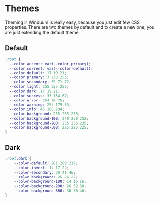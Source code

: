 # Themes

Theming in Winduum is really easy, because you just edit few CSS properties. There are two themes by default and to create a new one, you are just extending the default theme

## Default

```css
:root {
  --color-accent: var(--color-primary);
  --color-current: var(--color-default);
  --color-default: 17 19 21;
  --color-primary: 3 138 255;
  --color-secondary: 69 71 72;
  --color-light: 255 255 255;
  --color-dark: 17 19 21;
  --color-success: 33 154 67;
  --color-error: 254 50 75;
  --color-warning: 254 179 53;
  --color-info: 45 168 234;
  --color-background: 255 255 255;
  --color-background-100: 249 250 252;
  --color-background-200: 235 235 235;
  --color-background-300: 225 225 225;
}
```

## Dark

```css
:root.dark {
    --color-default: 201 209 217;
    --color-invert: 14 17 22;
    --color-secondary: 39 41 46;
    --color-background: 25 26 27;
    --color-background-100: 14 15 16;
    --color-background-200: 26 32 38;
    --color-background-300: 30 36 46;
}
```

